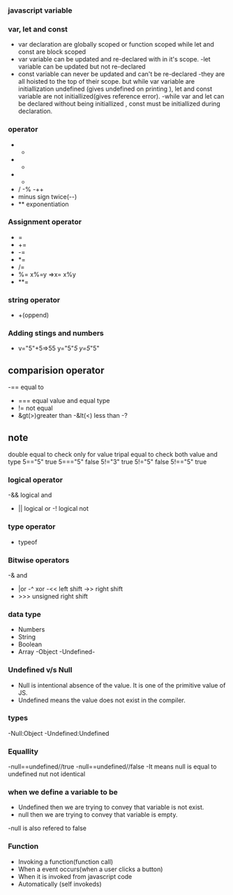### javascript variable



### var, let and const
- var declaration are globally scoped or function scoped while let and const  are block scoped
- var variable can be updated and re-declared with in it's scope.
-let variable can be updated but not re-declared 
- const variable can never be updated and can't be re-declared
-they are all hoisted to the top of their scope. but while var variable are initiallization undefined (gives undefined on printing ), let and const variable are not initiallized(gives reference error).
-while var and let can be declared without being initiallized , const must be initiallized during declaration.


### operator
- +
- -
- *
- /
-%
-++
- minus sign twice(--)
- ** exponentiation

### Assignment operator
- =
- +=
- -=
- *=
- /=
- %= x%=y =>x= x%y
- **=
### string operator
- +(oppend)
### Adding stings and numbers
- v="5"+5=>55
y="5"*5
y=5*"5"
## comparision operator
-== equal to
- === equal value and equal type
- != not equal
- &gt(>)greater than
-&lt(<) less than
-? 
## note
double equal to check only for value
tripal equal to check both value and type
5=="5"
true
5==="5"
false
5!="3"
true
5!="5"
false
5!=="5"
true
### logical operator
-&& logical and
- || logical or
-! logical not
### type operator
- typeof
### Bitwise operators
-& and
- |or
-^ xor
-<< left shift
->> right shift
- &gt;&gt;&gt; unsigned right shift
### data type
- Numbers
- String
- Boolean
- Array
-Object
-Undefined-
### Undefined v/s Null
- Null is intentional absence of the value. It is one of the primitive value of JS.
- Undefined means the value does not exist in the compiler.
### types
-Null:Object
-Undefined:Undefined
### Equallity
-null==undefined//true
-null==undefined//false
-It means null is equal to undefined nut not identical
### when we define a variable to be 
- Undefined then we are trying to convey that variable is not exist.
- null then we are trying to convey that variable is empty.


-null is also refered to false
### Function
- Invoking a function(function call)
- When a event occurs(when a user clicks a button)
- When it is invoked from javascript code
- Automatically (self invokeds)